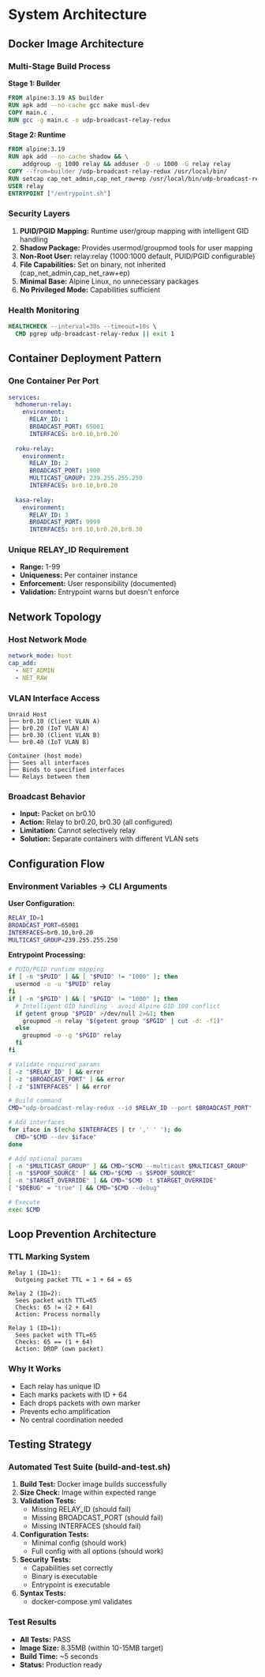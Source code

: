 # System Architecture

## Docker Image Architecture

### Multi-Stage Build Process

**Stage 1: Builder**
```dockerfile
FROM alpine:3.19 AS builder
RUN apk add --no-cache gcc make musl-dev
COPY main.c .
RUN gcc -g main.c -o udp-broadcast-relay-redux
```

**Stage 2: Runtime**
```dockerfile
FROM alpine:3.19
RUN apk add --no-cache shadow && \
    addgroup -g 1000 relay && adduser -D -u 1000 -G relay relay
COPY --from=builder /udp-broadcast-relay-redux /usr/local/bin/
RUN setcap cap_net_admin,cap_net_raw+ep /usr/local/bin/udp-broadcast-relay-redux
USER relay
ENTRYPOINT ["/entrypoint.sh"]
```

### Security Layers
1. **PUID/PGID Mapping:** Runtime user/group mapping with intelligent GID handling
2. **Shadow Package:** Provides usermod/groupmod tools for user mapping
3. **Non-Root User:** relay:relay (1000:1000 default, PUID/PGID configurable)
4. **File Capabilities:** Set on binary, not inherited (cap_net_admin,cap_net_raw+ep)
5. **Minimal Base:** Alpine Linux, no unnecessary packages
6. **No Privileged Mode:** Capabilities sufficient

### Health Monitoring
```dockerfile
HEALTHCHECK --interval=30s --timeout=10s \
  CMD pgrep udp-broadcast-relay-redux || exit 1
```

## Container Deployment Pattern

### One Container Per Port
```yaml
services:
  hdhomerun-relay:
    environment:
      RELAY_ID: 1
      BROADCAST_PORT: 65001
      INTERFACES: br0.10,br0.20
  
  roku-relay:
    environment:
      RELAY_ID: 2
      BROADCAST_PORT: 1900
      MULTICAST_GROUP: 239.255.255.250
      INTERFACES: br0.10,br0.20
  
  kasa-relay:
    environment:
      RELAY_ID: 3
      BROADCAST_PORT: 9999
      INTERFACES: br0.10,br0.20,br0.30
```

### Unique RELAY_ID Requirement
- **Range:** 1-99
- **Uniqueness:** Per container instance
- **Enforcement:** User responsibility (documented)
- **Validation:** Entrypoint warns but doesn't enforce

## Network Topology

### Host Network Mode
```yaml
network_mode: host
cap_add:
  - NET_ADMIN
  - NET_RAW
```

### VLAN Interface Access
```
Unraid Host
├── br0.10 (Client VLAN A)
├── br0.20 (IoT VLAN A)
├── br0.30 (Client VLAN B)
└── br0.40 (IoT VLAN B)

Container (host mode)
├── Sees all interfaces
├── Binds to specified interfaces
└── Relays between them
```

### Broadcast Behavior
- **Input:** Packet on br0.10
- **Action:** Relay to br0.20, br0.30 (all configured)
- **Limitation:** Cannot selectively relay
- **Solution:** Separate containers with different VLAN sets

## Configuration Flow

### Environment Variables → CLI Arguments

**User Configuration:**
```bash
RELAY_ID=1
BROADCAST_PORT=65001
INTERFACES=br0.10,br0.20
MULTICAST_GROUP=239.255.255.250
```

**Entrypoint Processing:**
```bash
# PUID/PGID runtime mapping
if [ -n "$PUID" ] && [ "$PUID" != "1000" ]; then
  usermod -o -u "$PUID" relay
fi
if [ -n "$PGID" ] && [ "$PGID" != "1000" ]; then
  # Intelligent GID handling - avoid Alpine GID 100 conflict
  if getent group "$PGID" >/dev/null 2>&1; then
    groupmod -n relay "$(getent group "$PGID" | cut -d: -f1)"
  else
    groupmod -o -g "$PGID" relay
  fi
fi

# Validate required params
[ -z "$RELAY_ID" ] && error
[ -z "$BROADCAST_PORT" ] && error
[ -z "$INTERFACES" ] && error

# Build command
CMD="udp-broadcast-relay-redux --id $RELAY_ID --port $BROADCAST_PORT"

# Add interfaces
for iface in $(echo $INTERFACES | tr ',' ' '); do
  CMD="$CMD --dev $iface"
done

# Add optional params
[ -n "$MULTICAST_GROUP" ] && CMD="$CMD --multicast $MULTICAST_GROUP"
[ -n "$SPOOF_SOURCE" ] && CMD="$CMD -s $SPOOF_SOURCE"
[ -n "$TARGET_OVERRIDE" ] && CMD="$CMD -t $TARGET_OVERRIDE"
[ "$DEBUG" = "true" ] && CMD="$CMD --debug"

# Execute
exec $CMD
```

## Loop Prevention Architecture

### TTL Marking System
```
Relay 1 (ID=1):
  Outgoing packet TTL = 1 + 64 = 65

Relay 2 (ID=2):
  Sees packet with TTL=65
  Checks: 65 != (2 + 64)
  Action: Process normally

Relay 1 (ID=1):
  Sees packet with TTL=65
  Checks: 65 == (1 + 64)
  Action: DROP (own packet)
```

### Why It Works
- Each relay has unique ID
- Each marks packets with ID + 64
- Each drops packets with own marker
- Prevents echo amplification
- No central coordination needed

## Testing Strategy

### Automated Test Suite (build-and-test.sh)
1. **Build Test:** Docker image builds successfully
2. **Size Check:** Image within expected range
3. **Validation Tests:**
   - Missing RELAY_ID (should fail)
   - Missing BROADCAST_PORT (should fail)
   - Missing INTERFACES (should fail)
4. **Configuration Tests:**
   - Minimal config (should work)
   - Full config with all options (should work)
5. **Security Tests:**
   - Capabilities set correctly
   - Binary is executable
   - Entrypoint is executable
6. **Syntax Tests:**
   - docker-compose.yml validates

### Test Results
- **All Tests:** PASS
- **Image Size:** 8.35MB (within 10-15MB target)
- **Build Time:** ~5 seconds
- **Status:** Production ready